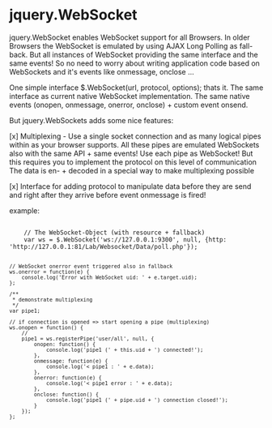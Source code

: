 jquery.WebSocket
================

jquery.WebSocket enables WebSocket support for all Browsers. In older
Browsers the WebSocket is emulated by using AJAX Long Polling as fall-
back. But all instances of WebSocket providing the same interface and
the same events! So no need to worry about writing application code
based on WebSockets and it's events like onmessage, onclose ...

One simple interface $.WebSocket(url, protocol, options); thats it.
The same interface as current native WebSocket implementation. The same
native events (onopen, onmessage, onerror, onclose) + custom event onsend.

But jquery.WebSockets adds some nice features:

[x] Multiplexing - Use a single socket connection and as many logical pipes
    within as your browser supports. All these pipes are emulated WebSockets
    also with the same API + same events! Use each pipe as WebSocket! But
    this requires you to implement the protocol on this level of communication
    The data is en- + decoded in a special way to make multiplexing possible

[x] Interface for adding protocol to manipulate data before they are send
    and right after they arrive before event onmessage is fired!

example:

<code>
    // The WebSocket-Object (with resource + fallback)
    var ws = $.WebSocket('ws://127.0.0.1:9300', null, {http: 'http://127.0.0.1:81/Lab/Websocket/Data/poll.php'});

    // WebSocket onerror event triggered also in fallback
    ws.onerror = function(e) {
        console.log('Error with WebSocket uid: ' + e.target.uid);
    };

    /**
     * demonstrate multiplexing
     */
    var pipe1;

    // if connection is opened => start opening a pipe (multiplexing)
    ws.onopen = function() {
        //
        pipe1 = ws.registerPipe('user/all', null, {
            onopen: function() {
                console.log('pipe1 (' + this.uid + ') connected!');
            },
            onmessage: function(e) {
                console.log('< pipe1 : ' + e.data);
            },
            onerror: function(e) {
                console.log('< pipe1 error : ' + e.data);
            },
            onclose: function() {
                console.log('pipe1 (' + pipe.uid + ') connection closed!');
            }
        });
    };
</code>